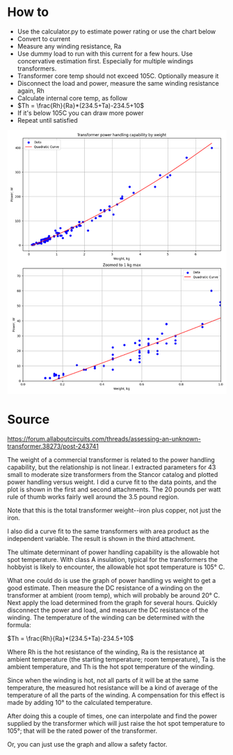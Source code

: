 # How to

* Use the calculator.py to estimate power rating or use the chart below
* Convert to current
* Measure any winding resistance, Ra
* Use dummy load to run with this current for a few hours. Use concervative estimation first. Especially for multiple windings transformers.
* Transformer core temp should not exceed 105C. Optionally measure it
* Disconnect the load and power, measure the same winding resistance again, Rh
* Calculate internal core temp, as follow
* $Th = \frac{Rh}{Ra}*(234.5+Ta)-234.5+10$
* If it's below 105C you can draw more power
* Repeat until satisfied

<img src="transformer_power_plot.png">


# Source



https://forum.allaboutcircuits.com/threads/assessing-an-unknown-transformer.38273/post-243741


The weight of a commercial transformer is related to the power handling capability, but the relationship is not linear. I extracted parameters for 43 small to moderate size transformers from the Stancor catalog and plotted power handling versus weight. I did a curve fit to the data points, and the plot is shown in the first and second attachments. The 20 pounds per watt rule of thumb works fairly well around the 3.5 pound region.

Note that this is the total transformer weight--iron plus copper, not just the iron.

I also did a curve fit to the same transformers with area product as the independent variable. The result is shown in the third attachment.

The ultimate determinant of power handling capability is the allowable hot spot temperature. With class A insulation, typical for the transformers the hobbyist is likely to encounter, the allowable hot spot temperature is 105° C.

What one could do is use the graph of power handling vs weight to get a good estimate. Then measure the DC resistance of a winding on the transformer at ambient (room temp), which will probably be around 20° C. Next apply the load determined from the graph for several hours. Quickly disconnect the power and load, and measure the DC resistance of the winding. The temperature of the winding can be determined with the formula:

$Th = \frac{Rh}{Ra}*(234.5+Ta)-234.5+10$

Where Rh is the hot resistance of the winding, Ra is the resistance at ambient temperature (the starting temperature; room temperature), Ta is the ambient temperature, and Th is the hot spot temperature of the winding.

Since when the winding is hot, not all parts of it will be at the same temperature, the measured hot resistance will be a kind of average of the temperature of all the parts of the winding. A compensation for this effect is made by adding 10° to the calculated temperature.

After doing this a couple of times, one can interpolate and find the power supplied by the transformer which will just raise the hot spot temperature to 105°; that will be the rated power of the transformer.

Or, you can just use the graph and allow a safety factor.
